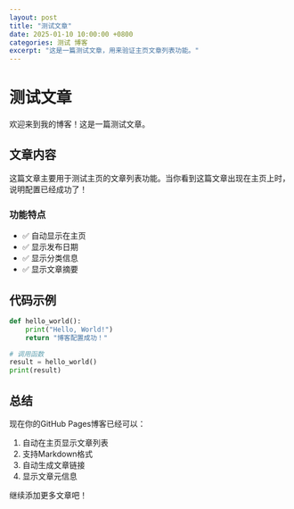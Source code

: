 ```yaml
---
layout: post
title: "测试文章"
date: 2025-01-10 10:00:00 +0800
categories: 测试 博客
excerpt: "这是一篇测试文章，用来验证主页文章列表功能。"
---
```


# 测试文章

欢迎来到我的博客！这是一篇测试文章。

## 文章内容

这篇文章主要用于测试主页的文章列表功能。当你看到这篇文章出现在主页上时，说明配置已经成功了！

### 功能特点

- ✅ 自动显示在主页
- ✅ 显示发布日期
- ✅ 显示分类信息
- ✅ 显示文章摘要

## 代码示例

```python
def hello_world():
    print("Hello, World!")
    return "博客配置成功！"

# 调用函数
result = hello_world()
print(result)
```

## 总结

现在你的GitHub Pages博客已经可以：
1. 自动在主页显示文章列表
2. 支持Markdown格式
3. 自动生成文章链接
4. 显示文章元信息

继续添加更多文章吧！
